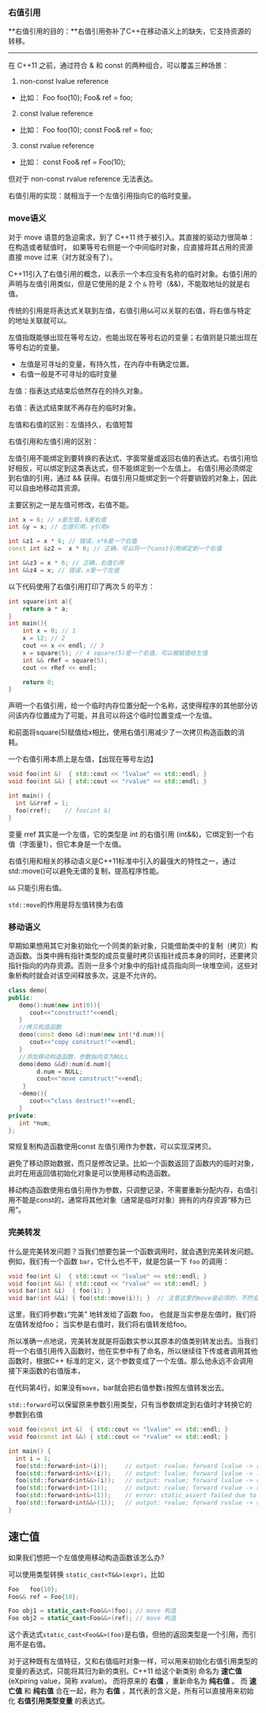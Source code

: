 ### 右值引用

**右值引用的目的：**右值引用弥补了C++在移动语义上的缺失，它支持资源的转移。

---

在 C++11 之前，通过符合 & 和 const 的两种组合，可以覆盖三种场景：

1. non-const lvalue reference

* 比如： Foo foo(10); Foo& ref = foo;

2. const lvalue reference

* 比如： Foo foo(10); const Foo& ref = foo;

3. const rvalue reference

* 比如： const Foo& ref = Foo(10);

但对于 non-const rvalue reference 无法表达。

右值引用的实现：就相当于一个左值引用指向它的临时变量。

### move语义

对于 move 语意的急迫需求，到了 C++11 终于被引入。其直接的驱动力很简单：在构造或者赋值时， 如果等号右侧是一个中间临时对象，应直接将其占用的资源直接 move 过来（对方就没有了）。

C++11引入了右值引用的概念，以表示一个本应没有名称的临时对象。右值引用的声明与左值引用类似，但是它使用的是 2 个 `&` 符号（&&)，不能取地址的就是右值。

传统的引用是将表达式关联到左值，右值引用`&&`可以关联的右值，将右值与特定的地址关联就可以。

左值指既能够出现在等号左边，也能出现在等号右边的变量；右值则是只能出现在等号右边的变量。

* 左值是可寻址的变量，有持久性，在内存中有确定位置。
* 右值一般是不可寻址的临时变量

左值：指表达式结束后依然存在的持久对象。

右值：表达式结束就不再存在的临时对象。

左值和右值的区别：左值持久，右值短暂

右值引用和左值引用的区别：

左值引用不能绑定到要转换的表达式、字面常量或返回右值的表达式。右值引用恰好相反，可以绑定到这类表达式，但不能绑定到一个左值上。
右值引用必须绑定到右值的引用，通过 && 获得。右值引用只能绑定到一个将要销毁的对象上，因此可以自由地移动其资源。

主要区别之一是左值可修改，右值不能。

```cpp
int x = 6; // x是左值，6是右值
int &y = x; // 左值引用，y引用x

int &z1 = x * 6; // 错误，x*6是一个右值
const int &z2 =  x * 6; // 正确，可以将一个const引用绑定到一个右值

int &&z3 = x * 6; // 正确，右值引用
int &&z4 = x; // 错误，x是一个左值
```

以下代码使用了右值引用打印了两次 5 的平方：

```cpp
int square(int a){
    return a * a;
}
int main(){
    int x = 0; // 1
    x = 12; // 2
    cout << x << endl; // 3
    x = square(5); // 4 square(5)是一个右值，可以被赋值给左值
    int && rRef = square(5);
    cout << rRef << endl;

    return 0;
}
```

声明一个右值引用，给一个临时内存位置分配一个名称，这使得程序的其他部分访问该内存位置成为了可能，并且可以将这个临时位置变成一个左值。

和前面将square(5)赋值给x相比，使用右值引用减少了一次拷贝构造函数的消耗。

一个右值引用本质上是左值，【出现在等号左边】

```cpp
void foo(int &)  { std::cout << "lvalue" << std::endl; }
void foo(int &&) { std::cout << "rvalue" << std::endl; }

int main() {
  int &&rref = 1;
  foo(rref);    // foo(int &)
}
```

变量 rref 其实是一个左值，它的类型是 int 的右值引用 (int&&)，它绑定到一个右值（字面量1），但它本身是一个左值。

右值引用和相关的移动语义是C++11标准中引入的最强大的特性之一，通过std::move()可以避免无谓的复制，提高程序性能。

`&&` 只能引用右值。

`std::move`的作用是将左值转换为右值

### 移动语义

早期如果想用其它对象初始化一个同类的新对象，只能借助类中的复制（拷贝）构造函数。当类中拥有指针类型的成员变量时拷贝该指针成员本身的同时，还要拷贝指针指向的内存资源。否则一旦多个对象中的指针成员指向同一块堆空间，这些对象析构时就会对该空间释放多次，这是不允许的。

```cpp
class demo{
public:
   demo():num(new int(0)){
      cout<<"construct!"<<endl;
   }
   //拷贝构造函数
   demo(const demo &d):num(new int(*d.num)){
      cout<<"copy construct!"<<endl;
   }
   //添加移动构造函数，参数指向变为NULL
   demo(demo &&d):num(d.num){
        d.num = NULL;
        cout<<"move construct!"<<endl;
    }
   ~demo(){
      cout<<"class destruct!"<<endl;
   }
private:
   int *num;
};
```

常规复制构造函数使用const 左值引用作为参数，可以实现深拷贝。

避免了移动原始数据，而只是修改记录。比如一个函数返回了函数内的临时对象，此时在用返回值初始化对象是可以使用移动构造函数。

移动构造函数使用右值引用作为参数，只调整记录，不需要重新分配内存，右值引用不能是const的，通常将其他对象（通常是临时对象）拥有的内存资源“移为已用”。

### 完美转发

什么是完美转发问题？当我们想要包装一个函数调用时，就会遇到完美转发问题。例如，我们有一个函数 `bar`，它什么也不干，就是包装一下 `foo` 的调用：

```cpp
void foo(int &)  { std::cout << "lvalue" << std::endl; }
void foo(int &&) { std::cout << "rvalue" << std::endl; }
void bar(int &i)  { foo(i); }
void bar(int &&i) { foo(std::move(i)); }  // 注意这里的move是必须的，不然会匹配 `foo(int&)`，i是一个左值还记得吗？
```

这里，我们将参数`i`“完美” 地转发给了函数 foo，
也就是当实参是左值时，我们将左值转发给foo；
当实参是右值时，我们将右值转发给foo。

所以准确一点地说，完美转发就是将函数实参以其原本的值类别转发出去。当我们将一个右值引用传入函数时，他在实参中有了命名，所以继续往下传或者调用其他函数时，根据C++ 标准的定义，这个参数变成了一个左值。那么他永远不会调用接下来函数的右值版本，

在代码第4行，如果没有`move`，bar就会把右值参数`i`按照左值转发出去。

`std::forward`可以保留原来参数引用类型，只有当参数绑定到右值时才转换它的参数到右值

```cpp
void foo(const int &)  { std::cout << "lvalue" << std::endl; }
void foo(const int &&) { std::cout << "rvalue" << std::endl; }

int main() {
  int i = 1;
  foo(std::forward<int>(i));     // output: rvalue; forward lvalue -> rvalue
  foo(std::forward<int&>(i));    // output: lvalue; forward lvalue -> lvalue
  foo(std::forward<int&&>(i));   // output: rvalue; forward lvalue -> rvalue
  foo(std::forward<int>(1));     // output: rvalue; forward rvalue -> rvalue
  foo(std::forward<int&>(1));    // error: static_assert failed due to requirement '!is_lvalue_reference<int &>::value' "can not forward an rvalue as an lvalue"
  foo(std::forward<int&&>(1));   // output: rvalue; forward rvalue -> rvalue
}
```

## 速亡值

如果我们想把一个左值使用移动构造函数该怎么办?

可以使用类型转换 `static_cast<T&&>(expr)`，比如

```cpp
Foo   foo{10};
Foo&& ref = Foo{10};

Foo obj1 = static_cast<Foo&&>(foo); // move 构造
Foo obj2 = static_cast<Foo&&>(ref); // move 构造
```

这个表达式`static_cast<Foo&&>(foo)`是右值，但他的返回类型是一个引用，而引用不是右值。

对于这种既有左值特征，又和右值临时对象一样，可以用来初始化右值引用类型的变量的表达式，只能将其归为新的类别。C++11 给这个新类别 命名为 **速亡值** (eXpiring value，简称 xvalue)。 而将原来的 **右值** ，重新命名为 **纯右值** 。 而 **速亡值** 和 **纯右值** 合在一起，称为 **右值** ，其代表的含义是，所有可以直接用来初始化 **右值引用类型变量** 的表达式。